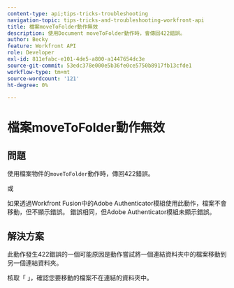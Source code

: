 ```yaml
---
content-type: api;tips-tricks-troubleshooting
navigation-topic: tips-tricks-and-troubleshooting-workfront-api
title: 檔案moveToFolder動作無效
description: 使用Document moveToFolder動作時，會傳回422錯誤。
author: Becky
feature: Workfront API
role: Developer
exl-id: 811efabc-e101-4de5-a800-a1447654dc3e
source-git-commit: 53edc378e000e5b36fe0ce5750b8917fb13cfde1
workflow-type: tm+mt
source-wordcount: '121'
ht-degree: 0%

---
```


# 檔案moveToFolder動作無效

## 問題

使用檔案物件的`moveToFolder`動作時，傳回422錯誤。

或

如果透過Workfront Fusion中的Adobe Authenticator模組使用此動作，檔案不會移動，但不顯示錯誤。 錯誤相同，但Adobe Authenticator模組未顯示錯誤。

## 解決方案

此動作發生422錯誤的一個可能原因是動作嘗試將一個連結資料夾中的檔案移動到另一個連結資料夾。

核取「 」，確認您要移動的檔案不在連結的資料夾中。
